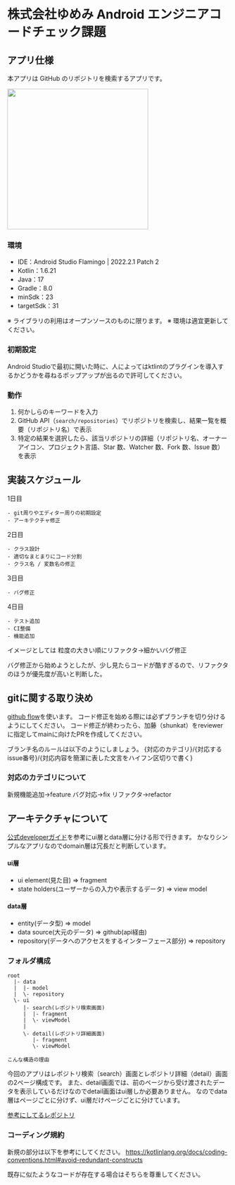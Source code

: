 # 株式会社ゆめみ Android エンジニアコードチェック課題

## アプリ仕様

本アプリは GitHub のリポジトリを検索するアプリです。

<img src="docs/app.gif" width="320">

### 環境

- IDE：Android Studio Flamingo | 2022.2.1 Patch 2
- Kotlin：1.6.21
- Java：17
- Gradle：8.0
- minSdk：23
- targetSdk：31

※ ライブラリの利用はオープンソースのものに限ります。
※ 環境は適宜更新してください。

### 初期設定
Android Studioで最初に開いた時に、人によってはktlintのプラグインを導入するかどうかを尋ねるポップアップが出るので許可してください。

### 動作

1. 何かしらのキーワードを入力
2. GitHub API（`search/repositories`）でリポジトリを検索し、結果一覧を概要（リポジトリ名）で表示
3. 特定の結果を選択したら、該当リポジトリの詳細（リポジトリ名、オーナーアイコン、プロジェクト言語、Star 数、Watcher 数、Fork 数、Issue
   数）を表示

## 実装スケジュール

1日目

```
- git周りやエディター周りの初期設定
- アーキテクチャ修正
```

2日目

```
- クラス設計
- 適切なまとまりにコード分割
- クラス名 / 変数名の修正
```

3日目

```
- バグ修正
```

4日目

```
- テスト追加
- CI整備
- 機能追加
```

イメージとしては
粒度の大きい順にリファクタ→細かいバグ修正

バグ修正から始めようとしたが、少し見たらコードが酷すぎるので、リファクタのほうが優先度が高いと判断した。

## gitに関する取り決め
[github flow](https://zenn.dev/ryo_4947123/books/497459787cb294/viewer/branchstrategy_githubflow)を使います。
コード修正を始める際には必ずブランチを切り分けるようにしてください。
コード修正が終わったら、加藤（shunkat）をreviewerに指定してmainに向けたPRを作成してください。

ブランチ名のルールは以下のようにしましょう。
{対応のカテゴリ}/{対応するissue番号}/{対応内容を簡潔に表した文言をハイフン区切りで書く}

### 対応のカテゴリについて
新規機能追加→feature
バグ対応→fix
リファクタ→refactor


## アーキテクチャについて
[公式developerガイド](https://developer.android.com/topic/architecture?hl=ja)を参考にui層とdata層に分ける形で行きます。
かなりシンプルなアプリなのでdomain層は冗長だと判断しています。

#### ui層
- ui element(見た目) => fragment
- state holders(ユーザーからの入力や表示するデータ) => view model

#### data層
- entity(データ型) => model
- data source(大元のデータ) => github(api経由) 
- repository(データへのアクセスをするインターフェース部分) => repository

### フォルダ構成
```
root
  |- data
  |  |- model
  |  \- repository
  \- ui
     |- search(レポジトリ検索画面)
     |  |- fragment
     |  \- viewModel
     |
     \- detail(レポジトリ詳細画面)
        |- fragment
        \- viewModel
```

`こんな構造の理由`

今回のアプリはレポジトリ検索（search）画面とレポジトリ詳細（detail）画面の2ページ構成です。
また、detail画面では、前のページから受け渡されたデータを表示しているだけなのでdetail画面はui層しか必要ありません。
なのでdata層はページごとに分けず、ui層だけページごとに分けています。

[参考にしてるレポジトリ](https://github.com/erikjhordan-rey/People-MVVM)

### コーディング規約
新規の部分は以下を参考にしてください。
https://kotlinlang.org/docs/coding-conventions.html#avoid-redundant-constructs

既存に似たようなコードが存在する場合はそちらを尊重してください。